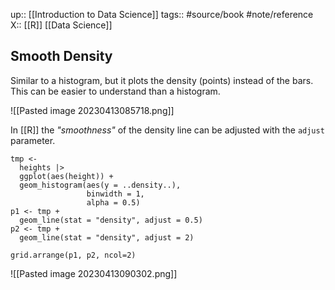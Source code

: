 up:: [[Introduction to Data Science]]
tags:: #source/book #note/reference
X:: [[R]] [[Data Science]]

## Smooth Density

Similar to a histogram, but it plots the density (points) instead of the bars. This can be easier to understand than a histogram.

![[Pasted image 20230413085718.png]]

In [[R]] the _"smoothness"_ of the density line can be adjusted with the `adjust` parameter. 

```
tmp <-
  heights |> 
  ggplot(aes(height)) +
  geom_histogram(aes(y = ..density..),
                 binwidth = 1,
                 alpha = 0.5)
p1 <- tmp +
  geom_line(stat = "density", adjust = 0.5)
p2 <- tmp +
  geom_line(stat = "density", adjust = 2)

grid.arrange(p1, p2, ncol=2)
```

![[Pasted image 20230413090302.png]]
